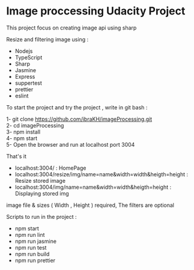 # Image proccessing Udacity Project

This project focus on creating image api using sharp 
  
Resize and filtering image using :
- Nodejs
- TypeScript
- Sharp
- Jasmine
- Express
- suppertest
- prettier
- eslint

To start the project and try the project , write in git bash :

1- git clone https://github.com/ibraKH/imageProcessing.git <br>
2- cd imageProcessing <br>
3- npm install <br>
4- npm start <br>
5- Open the browser and run at localhost port 3004 <br>

That's it 



- localhost:3004/   : HomePage
- localhost:3004/resize/img/name=name&width=width&heigth=height  : Resize stored image
- localhost:3004/img/name=name&width=width&heigth=height   : Displaying stored img 


image file & sizes ( Width , Height ) required,
The filters are optional 

Scripts to run in the project : 
- npm start 
- npm run lint
- npm run jasmine
- npm run test
- npm run build
- npm run prettier
